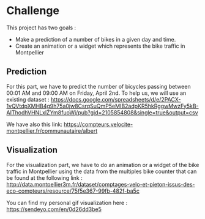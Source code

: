 # Challenge

This project has two goals :
- Make a prediction of a number of bikes in a given day and time. 
- Create an animation or a widget which represents the bike traffic in Montpellier

## Prediction

For this part, we have to predict the number of bicycles passing between 00:01 AM and 09:00 AM on Friday, April 2nd. To help us, we will use an existing dataset :
https://docs.google.com/spreadsheets/d/e/2PACX-1vQVtdpXMHB4g9h75a0jw8CsrqSuQmP5eMIB2adpKR5hkRggwMwzFy5kB-AIThodhVHNLxlZYm8fuoWj/pub?gid=2105854808&single=true&output=csv

We have also this link:
 https://compteurs.velocite-montpellier.fr/communautaire/albert

## Visualization

For the visualization part, we have to do an animation or a widget of the bike traffic in Montpellier using the data from the multiples bike counter that can be found at the following link :
 http://data.montpellier3m.fr/dataset/comptages-velo-et-pieton-issus-des-eco-compteurs/resource/75f5e367-99fb-482f-ba5c


You can find my personal gif visualization here :
https://sendeyo.com/en/0d26dd3be5
